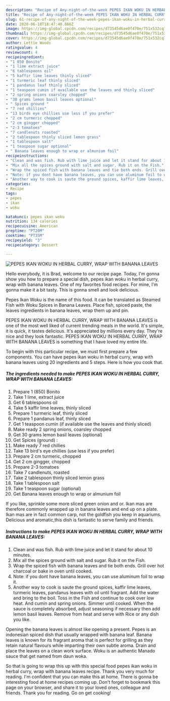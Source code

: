 ```yaml
---
description: "Recipe of Any-night-of-the-week PEPES IKAN WOKU IN HERBAL CURRY, WRAP WITH BANANA LEAVES"
title: "Recipe of Any-night-of-the-week PEPES IKAN WOKU IN HERBAL CURRY, WRAP WITH BANANA LEAVES"
slug: 61-recipe-of-any-night-of-the-week-pepes-ikan-woku-in-herbal-curry-wrap-with-banana-leaves
date: 2020-06-18T18:47:40.866Z
image: https://img-global.cpcdn.com/recipes/d73545d6ae0f470e/751x532cq70/pepes-ikan-woku-in-herbal-curry-wrap-with-banana-leaves-recipe-main-photo.jpg
thumbnail: https://img-global.cpcdn.com/recipes/d73545d6ae0f470e/751x532cq70/pepes-ikan-woku-in-herbal-curry-wrap-with-banana-leaves-recipe-main-photo.jpg
cover: https://img-global.cpcdn.com/recipes/d73545d6ae0f470e/751x532cq70/pepes-ikan-woku-in-herbal-curry-wrap-with-banana-leaves-recipe-main-photo.jpg
author: Lettie Woods
ratingvalue: 4
reviewcount: 4
recipeingredient:
- "1 850 Bonito"
- "1 lime extract juice"
- "6 tablespoons oil"
- "5 kaffir lime leaves thinly sliced"
- "1 turmeric leaf thinly sliced"
- "1 pandanus leaf thinly sliced"
- "1 teaspoon cumin if available use the leaves and thinly sliced"
- "2 spring onions coarsley chopped"
- "30 grams lemon basil leaves optional"
- " Spices ground "
- "7 red chillies"
- "13 birds eye chillies use less if you prefer"
- "2 cm turmeric chopped"
- "2 cm gingger chopped"
- "2-3 tomatoes"
- "7 candlenuts roasted"
- "2 tablespoon thinly sliced lemon grass"
- "1 tablespoon salt"
- "1 teaspoon sugar optional"
- " Banana leaves enough to wrap or almunium foil"
recipeinstructions:
- "Clean and was fish. Rub with lime juice and let it stand for about 10 minutes."
- "Mix all the spices ground with salt and sugar. Rub it on the Fish."
- "Wrap the spiced fish with banana leaves and tie both ends. Grill over hot charcoal or bake in oven until cooked."
- "Note: if you dont have banana leaves, you can use aluminum foil to wrap it."
- "Another way to cook is saute the ground spices, kaffir lime leaves, turmeric leaves, pandanus leaves with oil until fragrant. Add the water and bring to the boil. Toss in the Fish and continue to cook over low heat. And cumin and spring onions. Simmer until cooked. When the sauce is completely absorbed, adjust seasoning if necessary then add lemon basil leaves. Remove from heat and serve with Rice or any dish you like."
categories:
- Recipe
tags:
- pepes
- ikan
- woku

katakunci: pepes ikan woku 
nutrition: 134 calories
recipecuisine: American
preptime: "PT20M"
cooktime: "PT35M"
recipeyield: "3"
recipecategory: Dessert

---
```



![PEPES IKAN WOKU IN HERBAL CURRY, WRAP WITH BANANA LEAVES](https://img-global.cpcdn.com/recipes/d73545d6ae0f470e/751x532cq70/pepes-ikan-woku-in-herbal-curry-wrap-with-banana-leaves-recipe-main-photo.jpg)

Hello everybody, it is Brad, welcome to our recipe page. Today, I'm gonna show you how to prepare a special dish, pepes ikan woku in herbal curry, wrap with banana leaves. One of my favorites food recipes. For mine, I'm gonna make it a bit tasty. This is gonna smell and look delicious.

Pepes Ikan Woku is the name of this food. It can be translated as Steamed Fish with Woku Spices in Banana Leaves. Place fish, spiced paste, the leaves ingredients in banana leaves, wrap them up and pin.

PEPES IKAN WOKU IN HERBAL CURRY, WRAP WITH BANANA LEAVES is one of the most well liked of current trending meals in the world. It's simple, it is quick, it tastes delicious. It's appreciated by millions every day. They're nice and they look fantastic. PEPES IKAN WOKU IN HERBAL CURRY, WRAP WITH BANANA LEAVES is something that I have loved my entire life.


To begin with this particular recipe, we must first prepare a few components. You can have pepes ikan woku in herbal curry, wrap with banana leaves using 20 ingredients and 5 steps. Here is how you cook that.

<!--inarticleads1-->

##### The ingredients needed to make PEPES IKAN WOKU IN HERBAL CURRY, WRAP WITH BANANA LEAVES:

1. Prepare 1 (850) Bonito
1. Take 1 lime, extract juice
1. Get 6 tablespoons oil
1. Take 5 kaffir lime leaves, thinly sliced
1. Prepare 1 turmeric leaf, thinly sliced
1. Prepare 1 pandanus leaf, thinly sliced
1. Get 1 teaspoon cumin (if available use the leaves and thinly sliced)
1. Make ready 2 spring onions, coarsley chopped
1. Get 30 grams lemon basil leaves (optional)
1. Get  Spices (ground) :
1. Make ready 7 red chillies
1. Take 13 bird&#39;s eye chillies (use less if you prefer)
1. Prepare 2 cm turmeric, chopped
1. Get 2 cm gingger, chopped
1. Prepare 2-3 tomatoes
1. Take 7 candlenuts, roasted
1. Take 2 tablespoon thinly sliced lemon grass
1. Take 1 tablespoon salt
1. Take 1 teaspoon sugar (optional)
1. Get  Banana leaves enough to wrap or almunium foil


If you like, sprinkle some more sliced green onion and or. Ikan mas are therefore commonly wrapped up in banana leaves and end up on a plate. Ikan mas are in fact common carp, not the goldfish you keep in aquariums. Delicious and aromatic,this dish is fantastic to serve family and friends. 

<!--inarticleads2-->

##### Instructions to make PEPES IKAN WOKU IN HERBAL CURRY, WRAP WITH BANANA LEAVES:

1. Clean and was fish. Rub with lime juice and let it stand for about 10 minutes.
1. Mix all the spices ground with salt and sugar. Rub it on the Fish.
1. Wrap the spiced fish with banana leaves and tie both ends. Grill over hot charcoal or bake in oven until cooked.
1. Note: if you dont have banana leaves, you can use aluminum foil to wrap it.
1. Another way to cook is saute the ground spices, kaffir lime leaves, turmeric leaves, pandanus leaves with oil until fragrant. Add the water and bring to the boil. Toss in the Fish and continue to cook over low heat. And cumin and spring onions. Simmer until cooked. When the sauce is completely absorbed, adjust seasoning if necessary then add lemon basil leaves. Remove from heat and serve with Rice or any dish you like.


Opening the banana leaves is almost like opening a present. Pepes is an indonesian spiced dish that usually wrapped with banana leaf. Banana leaves is known for its fragrant aroma that is perfect for grilling as they retain natural flavours while imparting their own subtle aroma. Drain and place the leaves on a clean work surface. Woku is an authentic Manado sauce that get named from daun woka. 

So that is going to wrap this up with this special food pepes ikan woku in herbal curry, wrap with banana leaves recipe. Thank you very much for reading. I'm confident that you can make this at home. There is gonna be interesting food at home recipes coming up. Don't forget to bookmark this page on your browser, and share it to your loved ones, colleague and friends. Thank you for reading. Go on get cooking!
